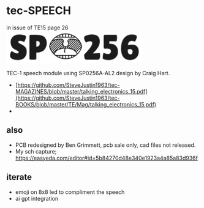 # tec-SPEECH 

in issue of TE15 page 26
![](https://github.com/SteveJustin1963/tec-SPEECH/blob/master/pics/spo256-bw.png)

TEC-1 speech module using SP0256A-AL2 design by Craig Hart. 
- [https://github.com/SteveJustin1963/tec-MAGAZINES/blob/master/talking_electronics_15.pdf](https://github.com/SteveJustin1963/tec-BOOKS/blob/master/TE/Mag/talking_electronics_15.pdf)
- 

## also
- PCB redesigned by Ben Grimmett, pcb sale only, cad files not released. 
- My sch capture; https://easyeda.com/editor#id=5b84270d48e340e1923a4a85a83d936f

 
## iterate 
- emoji on 8x8 led to compliment the speech
- ai gpt integration
